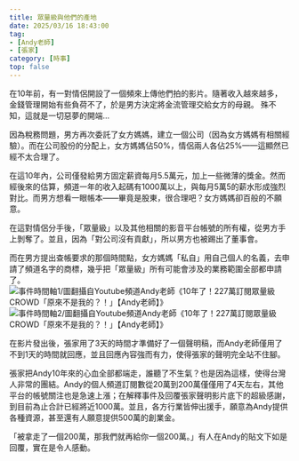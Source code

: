 ```yaml
---
title: 眾量級與他們的產地
date: 2025/03/16 18:43:00
tag: 
- [Andy老師]
- [張家]
category: [時事]
top: false
---
```


在10年前，有一對情侶開設了一個頻來上傳他們拍的影片。隨著收入越來越多，金錢管理開始有些負荷不了，於是男方決定將金流管理交給女方的母親。
殊不知，這就是一切惡夢的開端...<!-- more -->

因為稅務問題，男方再次委託了女方媽媽，建立一個公司（因為女方媽媽有相關經驗）。而在公司股份的分配上，女方媽媽佔50%，情侶兩人各佔25%——這顯然已經不太合理了。

在這10年內，公司僅發給男方固定薪資每月5.5萬元，加上一些微薄的獎金。然而經後來的估算，頻道一年的收入起碼有1000萬以上，與每月5萬5的薪水形成強烈對比。而男方想看一眼帳本——畢竟是股東，很合理吧？女方媽媽卻百般的不願意。

在這對情侶分手後，「眾量級」以及其他相關的影音平台帳號的所有權，從男方手上剝奪了。並且，因為「對公司沒有貢獻」，所以男方也被踢出了董事會。

而在男方提出查帳要求的那個時間點，女方媽媽「私自」用自己個人的名義，去申請了頻道名字的商標，幾乎把「眾量級」所有可能會涉及的業務範圍全部都申請了。![事件時間軸1/圖翻攝自Youtube頻道Andy老師《10年了！227萬訂閱眾量級CROWD「原來不是我的？！」【Andy老師】》](image1.png) ![事件時間軸2/圖翻攝自Youtube頻道Andy老師《10年了！227萬訂閱眾量級CROWD「原來不是我的？！」【Andy老師】》](image2.png)

在影片發出後，張家用了3天的時間才準備好了一個聲明稿，而Andy老師僅用了不到1天的時間就回應，並且回應內容強而有力，使得張家的聲明完全站不住腳。

張家把Andy10年來的心血全部都端走，誰聽了不生氣？也是因為這樣，使得台灣人非常的團結。Andy的個人頻道訂閱數從20萬到200萬僅僅用了4天左右，其他平台的帳號關注也是急速上漲；在解釋事件及回覆張家聲明影片底下的超級感謝，到目前為止合計已經將近1000萬。並且，各方行業皆伸出援手，願意為Andy提供各種資源，甚至還有人願意提供500萬的創業金。

「被拿走了一個200萬，那我們就再給你一個200萬。」有人在Andy的貼文下如是回覆，實在是令人感動。